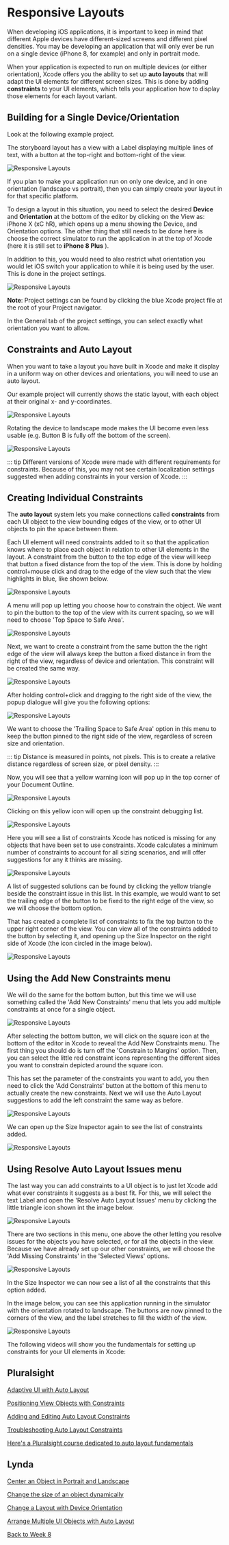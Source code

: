 # Responsive Layouts

When developing iOS applications, it is important to keep in mind that different Apple devices have different-sized screens and different pixel densities.  You may be developing an application that will only ever be run on a single device (iPhone 8, for example) and only in portrait mode.

When your application is expected to run on multiple devices (or either orientation), Xcode offers you the ability to set up **auto layouts** that will adapt the UI elements for different screen sizes.  This is done by adding **constraints** to your UI elements, which tells your application how to display those elements for each layout variant.

## Building for a Single Device/Orientation

Look at the following example project.

The storyboard layout has a view with a Label displaying multiple lines of text, with a button at the top-right and bottom-right of the view.

![Responsive Layouts](/F2020/assets/img/AutoLayoutConstraints_01.png)

If you plan to make your application run on only one device, and in one orientation (landscape vs portrait), then you can simply create your layout in for that specific platform.

To design a layout in this situation, you need to select the desired **Device** and **Orientation** at the bottom of the editor by clicking on the View as: iPhone X (xC hR), which opens up a menu showing the Device, and Orientation options.  The other thing that still needs to be done here is choose the correct simulator to run the application in at the top of Xcode (here it is still set to **iPhone 8 Plus** ).

In addition to this, you would need to also restrict what orientation you would let iOS switch your application to while it is being used by the user.  This is done in the project settings.

![Responsive Layouts](/F2020/assets/img/AutoLayoutConstraints_02.png)

**Note**: Project settings can be found by clicking the blue Xcode project file at the root of your Project navigator.

In the General tab of the project settings, you can select exactly what orientation you want to allow.

## Constraints and Auto Layout

When you want to take a layout you have built in Xcode and make it display in a uniform way on other devices and orientations, you will need to use an auto layout.

Our example project will currently shows the static layout, with each object at their original x- and y-coordinates.

![Responsive Layouts](/F2020/assets/img/AutoLayoutConstraints_03.png)

Rotating the device to landscape mode makes the UI become even less usable (e.g. Button B is fully off the bottom of the screen).

![Responsive Layouts](/F2020/assets/img/AutoLayoutConstraints_04.png)

::: tip
 Different versions of Xcode were made with different requirements for constraints.  Because of this, you may not see certain localization settings suggested when adding constraints in your version of Xcode.
:::

## Creating Individual Constraints

The **auto layout** system lets you make connections called **constraints** from each UI object to the view bounding edges of the view, or to other UI objects to pin the space between them.

Each UI element will need constraints added to it so that the application knows where to place each object in relation to other UI elements in the layout.  A constraint from the button to the top edge of the view will keep that button a fixed distance from the top of the view.  This is done by holding control+mouse click and drag to the edge of the view such that the view highlights in blue, like shown below.

![Responsive Layouts](/F2020/assets/img/AutoLayoutConstraints_05.png)

A menu will pop up letting you choose how to constrain the object.  We want to pin the button to the top of the view with its current spacing, so we will need to choose 'Top Space to Safe Area'.

 ![Responsive Layouts](/F2020/assets/img/AutoLayoutConstraints_06.png)

Next, we want to create a constraint from the same button the the right edge of the view will always keep the button a fixed distance in from the right of the view, regardless of device and orientation.  This constraint will be created the same way.

 ![Responsive Layouts](/F2020/assets/img/AutoLayoutConstraints_07.png)

After holding control+click and dragging to the right side of the view, the popup dialogue will give you the following options:

 ![Responsive Layouts](/F2020/assets/img/AutoLayoutConstraints_08.png)

We want to choose the 'Trailing Space to Safe Area' option in this menu to keep the button pinned to the right side of the view, regardless of screen size and orientation.

::: tip
Distance is measured in points, not pixels.  This is to create a relative distance regardless of screen size, or pixel density.
:::

Now, you will see that a yellow warning icon will pop up in the top corner of your Document Outline.

 ![Responsive Layouts](/F2020/assets/img/AutoLayoutConstraints_09.png)

Clicking on this yellow icon will open up the constraint debugging list.

 ![Responsive Layouts](/F2020/assets/img/AutoLayoutConstraints_10.png)

Here you will see a list of constraints Xcode has noticed is missing for any objects that have been set to use constraints.  Xcode calculates a minimum number of constraints to account for all sizing scenarios, and will offer suggestions for any it thinks are missing.

 ![Responsive Layouts](/F2020/assets/img/AutoLayoutConstraints_11.png)

A list of suggested solutions can be found by clicking the yellow triangle beside the constraint issue in this list.  In this example, we would want to set the trailing edge of the button to be fixed to the right edge of the view, so we will choose the bottom option.

That has created a complete list of constraints to fix the top button to the upper right corner of the view.  You can view all of the constraints added to the button by selecting it, and opening up the Size Inspector on the right side of Xcode (the icon circled in the image below).

 ![Responsive Layouts](/F2020/assets/img/AutoLayoutConstraints_12.png)

## Using the Add New Constraints menu

We will do the same for the bottom button, but this time we will use something called the 'Add New Constraints' menu that lets you add multiple constraints at once for a single object.

 ![Responsive Layouts](/F2020/assets/img/AutoLayoutConstraints_13.png)

After selecting the bottom button, we will click on the square icon at the bottom of the editor in Xcode to reveal the Add New Constraints menu.  The first thing you should do is turn off the 'Constrain to Margins' option.  Then, you can select the little red constraint icons representing the different sides you want to constrain depicted around the square icon.

This has set the parameter of the constraints you want to add, you then need to click the 'Add Constraints' button at the bottom of this menu to actually create the new constraints.   Next we will use the Auto Layout suggestions to add the left constraint the same way as before.

 ![Responsive Layouts](/F2020/assets/img/AutoLayoutConstraints_14.png)

We can open up the Size Inspector again to see the list of constraints added.

 ![Responsive Layouts](/F2020/assets/img/AutoLayoutConstraints_15.png)

## Using Resolve Auto Layout Issues menu

The last way you can add constraints to a UI object is to just let Xcode add what ever constraints it suggests as a best fit.  For this, we will select the text Label and open the 'Resolve Auto Layout Issues' menu by clicking the little triangle icon shown int the image below.

 ![Responsive Layouts](/F2020/assets/img/AutoLayoutConstraints_16.png)

There are two sections in this menu, one above the other letting you resolve issues for the objects you have selected, or for all the objects in the view.  Because we have already set up our other constraints, we will choose the 'Add Missing Constraints' in the 'Selected Views' options.

 ![Responsive Layouts](/F2020/assets/img/AutoLayoutConstraints_17.png)

In the Size Inspector we can now see a list of all the constraints that this option added.

In the image below, you can see this application running in the simulator with the orientation rotated to landscape.  The buttons are now pinned to the corners of the view, and the label stretches to fill the width of the view.

 ![Responsive Layouts](/F2020/assets/img/AutoLayoutConstraints_18.png)

The following videos will show you the fundamentals for setting up constraints for your UI elements in Xcode:

## Pluralsight

[Adaptive UI with Auto Layout](https://app.pluralsight.com/course-player?clipId=212c60f0-718b-4579-986d-ae98e0b1b1c3)

[Positioning View Objects with Constraints](https://app.pluralsight.com/course-player?clipId=297e2b6c-53fc-4e67-9522-e03557ba4fe1)

[Adding and Editing Auto Layout Constraints](https://app.pluralsight.com/course-player?clipId=ff781564-2ce2-449f-8d8a-517eae389720)

[Troubleshooting Auto Layout Constraints](https://app.pluralsight.com/course-player?clipId=3f5833a4-13e6-4464-970a-ae4e96999b99)

[Here's a Pluralsight course dedicated to auto layout fundamentals](https://app.pluralsight.com/library/courses/ios-auto-layout-fundamentals/table-of-contents)

## Lynda

[Center an Object in Portrait and Landscape](https://www.linkedin.com/learning/ios-12-development-essential-training-1-fundamentals-ui-and-architecture/center-an-object-in-portrait-and-landscape?autoplay=true&collection=urn%3Ali%3AlearningCollection%3A6564627569109463040&u=2199673)

[Change the size of an object dynamically](https://www.linkedin.com/learning/ios-12-development-essential-training-1-fundamentals-ui-and-architecture/change-the-size-of-an-object-dynamically?autoplay=true&collection=urn%3Ali%3AlearningCollection%3A6564627569109463040&u=2199673)

[Change a Layout with Device Orientation](https://www.linkedin.com/learning/ios-12-development-essential-training-1-fundamentals-ui-and-architecture/change-a-layout-with-device-orientation?autoplay=true&collection=urn%3Ali%3AlearningCollection%3A6564627569109463040&u=2199673)

[Arrange Multiple UI Objects with Auto Layout](https://www.linkedin.com/learning/ios-12-development-essential-training-1-fundamentals-ui-and-architecture/arrange-multiple-ui-objects-with-auto-layout?autoplay=true&collection=urn%3Ali%3AlearningCollection%3A6564627569109463040&u=2199673)

[Back to Week 8](./index.md#during-class)